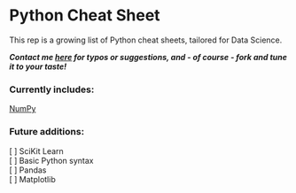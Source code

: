 # Python Cheat Sheet

This rep is a growing list of Python cheat sheets, tailored for Data Science.

***Contact me [here](https://twitter.com/JulianGaal) for typos or suggestions, and - of course - fork and tune it to your taste!***

### Currently includes:
[NumPy](https://github.com/JulianGaal/python-cheat-sheet/blob/master/numpy.md)

### Future additions: 
[ ] SciKit Learn </br>
[ ] Basic Python syntax </br>
[ ] Pandas </br>
[ ] Matplotlib

